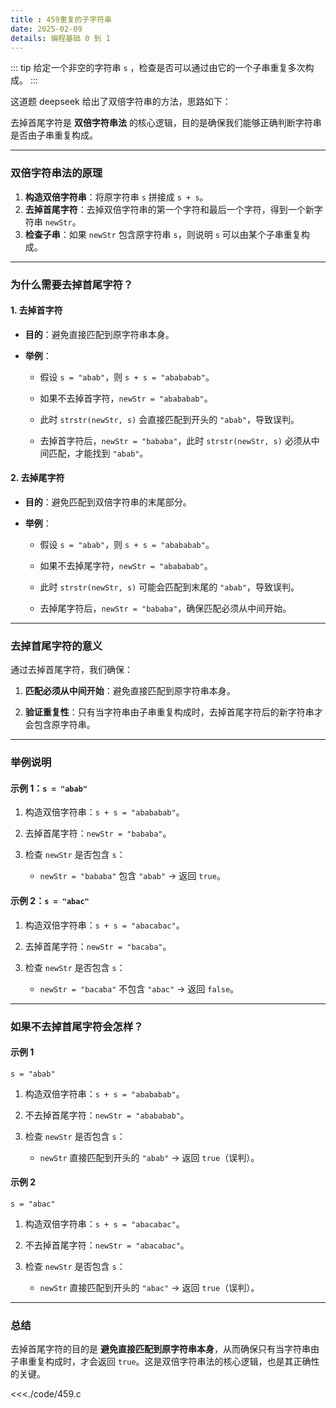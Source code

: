 ```yaml
---
title : 459重复的子字符串
date: 2025-02-09
details: 编程基础 0 到 1
---
```


::: tip
给定一个非空的字符串 `s` ，检查是否可以通过由它的一个子串重复多次构成。
:::

这道题 deepseek 给出了双倍字符串的方法，思路如下：

去掉首尾字符是 **双倍字符串法** 的核心逻辑，目的是确保我们能够正确判断字符串是否由子串重复构成。

---

### 双倍字符串法的原理

1. **构造双倍字符串**：将原字符串 `s` 拼接成 `s + s`。
2. **去掉首尾字符**：去掉双倍字符串的第一个字符和最后一个字符，得到一个新字符串 `newStr`。
3. **检查子串**：如果 `newStr` 包含原字符串 `s`，则说明 `s` 可以由某个子串重复构成。

---

### 为什么需要去掉首尾字符？

#### 1. **去掉首字符**

- **目的**：避免直接匹配到原字符串本身。

- **举例**：
  
  - 假设 `s = "abab"`，则 `s + s = "abababab"`。
  
  - 如果不去掉首字符，`newStr = "abababab"`。
  
  - 此时 `strstr(newStr, s)` 会直接匹配到开头的 `"abab"`，导致误判。
  
  - 去掉首字符后，`newStr = "bababa"`，此时 `strstr(newStr, s)` 必须从中间匹配，才能找到 `"abab"`。

#### 2. **去掉尾字符**

- **目的**：避免匹配到双倍字符串的末尾部分。

- **举例**：
  
  - 假设 `s = "abab"`，则 `s + s = "abababab"`。
  
  - 如果不去掉尾字符，`newStr = "abababab"`。
  
  - 此时 `strstr(newStr, s)` 可能会匹配到末尾的 `"abab"`，导致误判。
  
  - 去掉尾字符后，`newStr = "bababa"`，确保匹配必须从中间开始。

---

### 去掉首尾字符的意义

通过去掉首尾字符，我们确保：

1. **匹配必须从中间开始**：避免直接匹配到原字符串本身。

2. **验证重复性**：只有当字符串由子串重复构成时，去掉首尾字符后的新字符串才会包含原字符串。

---

### 举例说明

#### 示例 1：`s = "abab"`

1. 构造双倍字符串：`s + s = "abababab"`。

2. 去掉首尾字符：`newStr = "bababa"`。

3. 检查 `newStr` 是否包含 `s`：

   - `newStr = "bababa"` 包含 `"abab"` → 返回 `true`。

#### 示例 2：`s = "abac"`

1. 构造双倍字符串：`s + s = "abacabac"`。

2. 去掉首尾字符：`newStr = "bacaba"`。

3. 检查 `newStr` 是否包含 `s`：

   - `newStr = "bacaba"` 不包含 `"abac"` → 返回 `false`。

---

### 如果不去掉首尾字符会怎样？

#### 示例 1

`s = "abab"`

1. 构造双倍字符串：`s + s = "abababab"`。

2. 不去掉首尾字符：`newStr = "abababab"`。

3. 检查 `newStr` 是否包含 `s`：

   - `newStr` 直接匹配到开头的 `"abab"` → 返回 `true`（误判）。

#### 示例 2

`s = "abac"`

1. 构造双倍字符串：`s + s = "abacabac"`。

2. 不去掉首尾字符：`newStr = "abacabac"`。

3. 检查 `newStr` 是否包含 `s`：

   - `newStr` 直接匹配到开头的 `"abac"` → 返回 `true`（误判）。

---

### 总结

去掉首尾字符的目的是 **避免直接匹配到原字符串本身**，从而确保只有当字符串由子串重复构成时，才会返回 `true`。这是双倍字符串法的核心逻辑，也是其正确性的关键。

<<<./code/459.c
